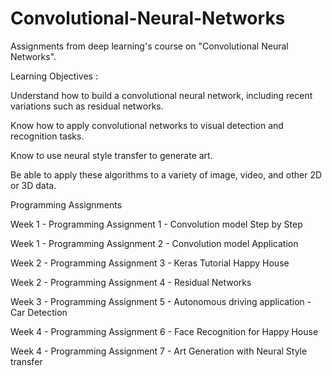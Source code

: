 # Convolutional-Neural-Networks

Assignments from deep learning's course on "Convolutional Neural Networks".

Learning Objectives :

Understand how to build a convolutional neural network, including recent variations such as residual networks.

Know how to apply convolutional networks to visual detection and recognition tasks.

Know to use neural style transfer to generate art.

Be able to apply these algorithms to a variety of image, video, and other 2D or 3D data.

Programming Assignments

Week 1 - Programming Assignment 1 - Convolution model Step by Step

Week 1 - Programming Assignment 2 - Convolution model Application

Week 2 - Programming Assignment 3 - Keras Tutorial Happy House

Week 2 - Programming Assignment 4 - Residual Networks

Week 3 - Programming Assignment 5 - Autonomous driving application - Car Detection

Week 4 - Programming Assignment 6 - Face Recognition for Happy House

Week 4 - Programming Assignment 7 - Art Generation with Neural Style transfer
